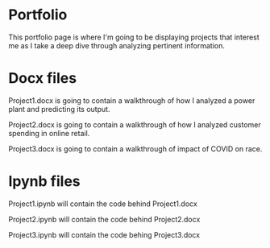 # Portfolio

This portfolio page is where I'm going to be displaying projects that interest me as I take a deep dive through analyzing pertinent information. 

# Docx files

Project1.docx is going to contain a walkthrough of how I analyzed a power plant and predicting its output. 

Project2.docx is going to contain a walkthrough of how I analyzed customer spending in online retail. 

Project3.docx is going to contain a walkthrough of impact of COVID on race.

# Ipynb files

Project1.ipynb will contain the code behind Project1.docx

Project2.ipynb will contain the code behind Project2.docx

Project3.ipynb will contain the code behing Project3.docx
